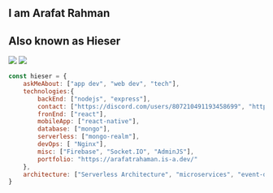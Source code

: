 

## I am Arafat Rahman
## Also known as Hieser



[![](https://img.shields.io/badge/LinkedIn-arafatrahaman-blue)](https://www.linkedin.com/in/arafat-rahman-b00766232/)
[![](https://img.shields.io/badge/Gmail-rarafat883010%40gmail.com-red)](mailto:rarafat883@gmail.com)

  

```javascript
const hieser = {
    askMeAbout: ["app dev", "web dev", "tech"],
    technologies:{
        backEnd: ["nodejs", "express"],
        contact: ["https://discord.com/users/807210491193458699", "https://www.facebook.com/profile.php?id=100076954046728"],
        fronEnd: ["react"],
        mobileApp: ["react-native"],
        database: ["mongo"],
        serverless: ["mongo-realm"],
        devOps: [ "Nginx"],
        misc: ["Firebase", "Socket.IO", "AdminJS"],
        portfolio: "https://arafatrahaman.is-a.dev/"
    },
    architecture: ["Serverless Architecture", "microservices", "event-driven", "Single page applications"],
}
```
